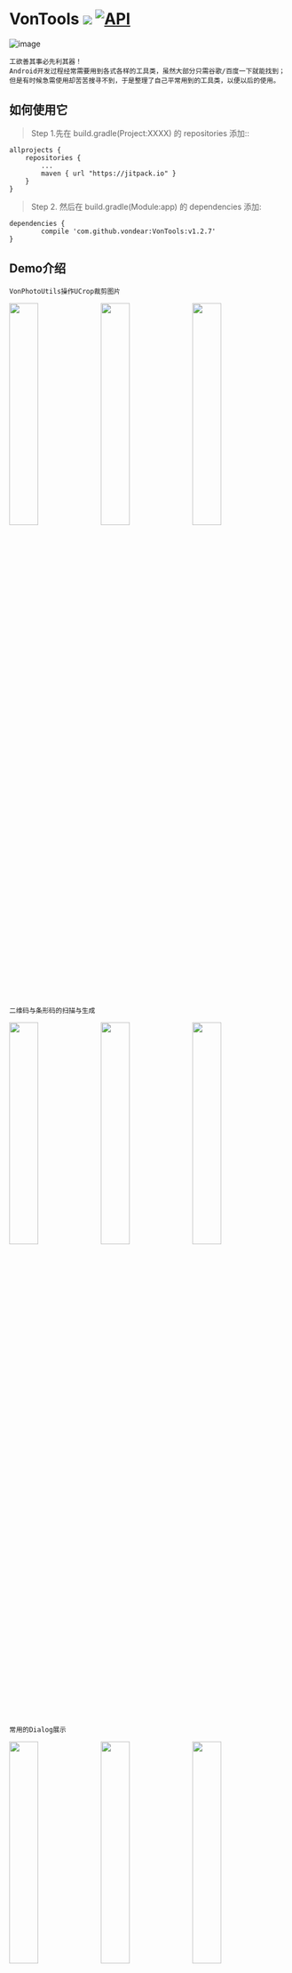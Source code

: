 # VonTools  [![](https://jitpack.io/v/vondear/VonTools.svg)](https://jitpack.io/#vondear/VonTools)  [![API](https://img.shields.io/badge/API-14%2B-blue.svg?style=flat)](https://android-arsenal.com/api?level=14)![image](https://github.com/vondear/VonTools/raw/master/miku.png)    工欲善其事必先利其器！    Android开发过程经常需要用到各式各样的工具类，虽然大部分只需谷歌/百度一下就能找到；    但是有时候急需使用却苦苦搜寻不到，于是整理了自己平常用到的工具类，以便以后的使用。## 如何使用它> Step 1.先在 build.gradle(Project:XXXX) 的 repositories 添加::	allprojects {		repositories {			...			maven { url "https://jitpack.io" }		}	}> Step 2. 然后在 build.gradle(Module:app) 的 dependencies 添加:	dependencies {	        compile 'com.github.vondear:VonTools:v1.2.7'	}## Demo介绍```VonPhotoUtils操作UCrop裁剪图片```<img src="screenshot/screenshot_1.jpg" width="32%"> <img src="screenshot/screenshot_8.jpg" width="32%"> <img src="screenshot/screenshot_9.jpg" width="32%">```二维码与条形码的扫描与生成```<img src="screenshot/screenshot_2.jpg" width="32%">  <img src="screenshot/screenshot_3.jpg" width="32%"> <img src="screenshot/screenshot_10.jpg" width="32%"> ```常用的Dialog展示```<img src="screenshot/screenshot_5.jpg" width="32%"> <img src="screenshot/screenshot_6.jpg" width="32%"> <img src="screenshot/screenshot_7.jpg" width="32%"><img src="screenshot/screenshot_11.jpg" width="32%"> <img src="screenshot/screenshot_12.jpg" width="32%"> <img src="screenshot/screenshot_13.jpg" width="32%">```App的检测更新与安装```<img src="screenshot/screenshot_4.jpg" width="32%">## 功能模块介绍> 常用功能 -> VonUtils.java    hideKeyboard                : 点击隐藏软键盘    countDown                   : 倒计时(获取验证码倒计时)    showToast                   : 封装了Toast的方法    fixListViewHeight           : 手动计算出listView的高度，但是不再具有滚动效果    createQRImage               : 生成二维码    drawLinecode                : 生成条形码    Md5                         : 生成MD5加密32位字符串    > 图像操作相关 -> VonImageUtils.java    单位转换    dp2px                       : dp转px    dip2px                      : dip转px    px2dp                       : px转dp    px2dip                      : px转dip    sp2px                       : sp转px    px2sp                       : px转sp        图片处理相关    bitmap2Bytes                : bitmap转byteArr    bytes2Bitmap                : byteArr转bitmap    drawable2Bitmap             : drawable转bitmap    bitmap2Drawable             : bitmap转drawable    drawable2Bytes              : drawable转byteArr    bytes2Drawable              : byteArr转drawable    calculateInSampleSize       : 计算采样大小    getBitmap                   : 从文件/InputStream流/resId中获取bitmap    scale                       : 缩放图片    clip                        : 裁剪图片    skew                        : 倾斜图片    rotate                      : 旋转图片    getRotateDegree             : 获取图片旋转角度    toRound                     : 转为圆形图片    toRoundCorner               : 转为圆角图片    fastBlur                    : 快速模糊    renderScriptBlur            : renderScript模糊图片(API大于17)    stackBlur                   : stack模糊图片    addFrame                    : 添加颜色边框    addReflection               : 添加倒影    addTextWatermark            : 添加文字水印    addImageWatermark           : 添加图片水印    toAlpha                     : 转为alpha位图    toGray                      : 转为灰度图片    save                        : 保存图片    isImage                     : 根据文件名判断文件是否为图片    getImageType                : 获取图片类型        图片压缩有关    compressByScale             : 按缩放压缩    compressByQuality           : 按质量压缩    compressBySampleSize        : 按采样大小压缩        GetLocalOrNetBitmap         : 得到本地或者网络上的bitmap    getColorByInt               : 将16进制的颜色转化成10进制    FilpAnimation               : 界面翻转动画    > 数据处理相关 -> VonDataUtils.java    数据的判断    isNullString                ：判断字符串是否为空 为空即true    isEmpty                     : 判断对象是否为空 为空即true    isInteger                   ：判断字符串是否是整数    isDouble                    ：判断字符串是否是浮点数    isNumber                    ：判断字符串是否是数字    getAstro                    ：根据日期判断星座        数据的转换    stringToInt                 ：字符串转换成整数 ,转换失败将会 return 0;    stringToLong                ：字符串转换成long ,转换失败将会 return 0;    stringToDouble              ：字符串转换成double ,转换失败将会 return 0;    simpleDateFormat            ：将date转换成format格式的日期    Date2Timestamp              ： 将日期字符串 按照 指定的格式 转换成 DATE    getDate                     ：时间戳  转换成 指定格式的日期    string2Timestamp            ：将 yyyy年MM月dd日 转换成 时间戳    getCurrentDateTime          ：获取当前日期时间 / 得到今天的日期    getYestoryDate              ：得到昨天的日期    formatTime                  ：视频时间 转换成 "mm:ss"    formatSeconds               ："mm:ss" 转换成 视频时间    getDaysByYearMonth          ：根据年 月 获取对应的月份 天数    StringToInputStream         ：字符串转InputStream    upperFirstLetter            ：首字母大写    lowerFirstLetter            ：首字母小写    reverse                     ：反转字符串    toDBC                       ：转化为半角字符    toSBC                       ：转化为全角字符    oneCn2ASCII                 ：单个汉字转成ASCII码    oneCn2PY                    ：单个汉字转成拼音    getPYFirstLetter            ：获得第一个汉字首字母    cn2PY                       ：中文转拼音    bytes2HexString             ：byteArr转hexString    hexString2Bytes             ：hexString转byteArr    hex2Dec                     ：hexChar转int    chars2Bytes                 ：charArr转byteArr    bytes2Chars                 ：byteArr转charArr    byte2Size                   ：字节数转以unit为单位的size    size2Byte                   ：以unit为单位的size转字节数    byte2FitSize                ：字节数转合适大小    input2OutputStream          ：inputStream转outputStream    output2InputStream          ：outputStream转inputStream    inputStream2Bytes           ：inputStream转byteArr    bytes2InputStream           ：byteArr转inputStream    outputStream2Bytes          ：outputStream转byteArr    bytes2OutputStream          ：outputStream转byteArr    inputStream2String          ：inputStream转string按编码    string2InputStream          ：string转inputStream按编码    outputStream2String         ：outputStream转string按编码    string2OutputStream         ：string转outputStream按编码        正则判断    isMobile                    ：判断是否为真实手机号    isMobileSimple              ：验证手机号（简单）    isMobileExact               ：验证手机号（精确）    isTel                       ：验证电话号码    isBankCard                  ：验证银卡卡号    validateIdCard              ：15位和18位身份证号码的正则表达式 身份证验证    isIDCard15                  ：验证身份证号码15位    isIDCard18                  ：验证身份证号码18位    isEmail                     ：验证邮箱    isURL                       ：验证URL    isChz                       ：验证汉字    isUsername                  ：验证用户名    isDate                      ：验证yyyy-MM-dd格式的日期校验，已考虑平闰年    isIP                        ：验证IP地址    isMatch                     ：string是否匹配regex    stringFormat                : String.Format方法的封装        hideMobilePhone             ：隐藏手机中间4位号码    formatCard                  ：格式化银行卡 隐藏中间8位号码    formatCardEndFour           ：获取银行卡后四位    format2Decimals             ：将字符串格式化为带两位小数的字符串    > Activity -> VonActivityUtils.java    isExistActivity             : 判断是否存在指定Activity    launchActivity              : 打开指定的Activity    skipActivity                : 跳转到指定Activity    skipActivityAndFinish       : 跳转到指定Activity并关闭当前Activity    getLauncherActivity         : 获取launcher activity    > App -> VonAppUtils.java    InstallAPK                  ：安装APK    installApp                  : 安装App（支持6.0）    installAppSilent            : 静默安装App    uninstallApp                : 卸载App    uninstallAppSilent          : 静默卸载App    isAppRoot                   : 判断App是否有root权限    launchApp                   : 打开App    getAppPackageName           : 获取App包名    getAppDetailsSettings       : 获取App具体设置    getAppName                  : 获取App名称    getAppIcon                  : 获取App图标    getAppPath                  : 获取App路径    getAppVersionName           : 获取App版本号    getAppVersionCode           : 获取App版本码    isSystemApp                 : 判断App是否是系统应用    isAppDebug                  : 判断App是否是Debug版本    getAppSignature             : 获取App签名    getAppSignatureSHA1         : 获取应用签名的的SHA1值    isInstallApp                : 判断App是否安装    getAppInfo                  : 获取当前App信息    getBean                     : 得到AppInfo的Bean    getAllAppsInfo              : 获取所有已安装App信息    isAppBackground             ：判断当前App处于前台还是后台    > 状态栏相关 -> VonBarUtils.java    setTransparentStatusBar     : 设置透明状态栏(api大于19方可使用)    hideStatusBar               : 隐藏状态栏    noTitle                     ：隐藏Title    FLAG_FULLSCREEN             : 设置全屏    getStatusBarHeight          : 获取状态栏高度    isStatusBarExists           : 判断状态栏是否存在    getActionBarHeight          : 获取ActionBar高度    showNotificationBar         : 显示通知栏    hideNotificationBar         : 隐藏通知栏    invokePanels                : 反射唤醒通知栏    > 照相机相关 -> VonCameraUtils.java        getOpenCameraIntent         : 获取打开照程序界面的Intent    getImagePickerIntent        : 获取[跳转至相册选择界面,并跳转至裁剪界面，可以指定是否缩放裁剪区域]的Intent    getCameraIntent             : 获取[跳转至相册选择界面,并跳转至裁剪界面，默认可缩放裁剪区域]的Intent    getCropImageIntent          : 获取[跳转至裁剪界面]的Intent    getChoosedImage             : 获得选中相册的图片    getChoosedImagePath         : 获得选中相册的图片路径    getTakePictureFile          : 获取拍照之后的照片文件（JPG格式）    > 常量相关 -> VonConstUtils.java    存储相关常量    BYTE                        : Byte与Byte的倍数    KB                          : KB与Byte的倍数    MB                          : MB与Byte的倍数    GB                          : GB与Byte的倍数        时间相关常量    MSEC                        : 毫秒与毫秒的倍数    SEC                         : 秒与毫秒的倍数    MIN                         : 分与毫秒的倍数    HOUR                        : 时与毫秒的倍数    DAY                         : 天与毫秒的倍数        正则相关常量    REGEX_MOBILE_SIMPLE         : 手机号（简单）    REGEX_MOBILE_EXACT          : 手机号（精确）    REGEX_TEL                   : 电话号码    REGEX_IDCARD15              : 身份证号码15位    REGEX_IDCARD18              ：身份证号码18位    REGEX_EMAIL                 ：邮箱    REGEX_URL                   ：URL    REGEX_CHZ                   ：汉字    REGEX_USERNAME              ：用户名，取值范围为a-z,A-Z,0-9,"_",汉字，不能以"_"结尾,用户名必须是6-20位    REGEX_DATE                  ：yyyy-MM-dd格式的日期校验，已考虑平闰年    REGEX_IP                    ：IP地址    > 编码解码相关工具类 -> VonEncodeUtils.java        urlEncode                   ：URL编码    urlDecode                   ：URL解码    base64Encode                ：Base64编码    base64Encode2String         ：Base64编码    base64Decode                ：Base64解码    base64UrlSafeEncode         ：Base64URL安全编码    htmlEncode                  ：Html编码    htmlDecode                  ：Html解码    > 加密解密相关的工具类 -> VonEncryptUtils.java        哈希加密相关    encryptMD2ToString          ：MD2加密    encryptMD2                  ：MD2加密    encryptMD5ToString          ：MD5加密    encryptMD5                  ：MD5加密    encryptMD5File2String       ：MD5加密文件    encryptMD5File              ：MD5加密文件    encryptSHA1ToString         ：SHA1加密    encryptSHA1                 ：SHA1加密    encryptSHA224ToString       ：SHA224加密    encryptSHA224               ：SHA224加密    encryptSHA256ToString       ：SHA256加密    encryptSHA256               ：SHA256加密    encryptSHA384ToString       ：SHA384加密    encryptSHA384               ：SHA384加密    encryptSHA512ToString       ：SHA512加密    encryptSHA512               ：SHA512加密    encryptAlgorithm            ：对data进行algorithm算法加密        DES加密相关    DESTemplet                  ：DES加密    encryptDES                  ：DES加密    encryptDES2Base64           ：DES加密后转为Base64编码    encryptDES2HexString        ：DES加密后转为16进制    decryptBase64DES            ：DES解密Base64编码密文    decryptHexStringDES         ：DES解密16进制密文    decryptDES                  ：DES解密        3DES加密相关    encrypt3DES2Base64          ：3DES加密后转为Base64编码    encrypt3DES2HexString       ：3DES加密后转为16进制    encrypt3DES                 ：3DES加密    decryptBase64_3DES          ：3DES解密Base64编码密文    decryptHexString3DES        ：3DES解密16进制密文    decrypt3DES                 ：3DES解密        AES加密相关    encryptAES2Base64           ：AES加密后转为Base64编码    encryptAES2HexString        ：AES加密后转为16进制    encryptAES                  ：AES加密    decryptBase64AES            ：AES解密Base64编码密文    decryptHexStringAES         ：AES解密16进制密文    decryptAES                  ：AES解密    > 文件操作相关 -> VonFileUtils.java    SD卡操作    getRootPath                 : 得到SD卡根目录    getCecheFolder              ：获取本应用图片缓存目录    isSDCardEnable              ：判断SD卡是否打开    getSDCardPath               ：获取SD卡路径    getDataPath                 ：获取SD卡Data路径    getFreeSpace                ：获取SD卡剩余空间    sdCardIsAvailable           ：SD卡是否可用        fileExists                  ：文件或者文件夹是否存在    delAllFile                  ：删除指定文件夹下所有文件, 不保留文件夹.    copy                        ：文件复制(文件路径)    copyFile                    ：复制文件(文件/InputStream流)    copyFolder                  ：复制整个文件夹内    renameFile                  ：重命名文件    getSDCardAvailaleSize       ：获取磁盘可用空间    getDirSize                  ：获取某个目录可用大小    getFileAllSize              ：获取文件或者文件夹大小    initFile                    ：创建一个文件    initDirectory               ：创建一个文件夹    saveFile                    ：保存InputStream流到文件    saveFileUTF8                ：用UTF8保存一个文件    getFileUTF8                 ：用UTF8读取一个文件    getFileIntent               ：得到一个文件Intent    getDiskCacheDir             ：获取缓存目录    getDiskFileDir              ：获取缓存视频文件目录    mergeFiles                  ：多个文件拼接合并    getNativeM3u                ：将在线的m3u8替换成本地的m3u8    write                       ：将字符串 保存成 文件    TextToFile                  ：传入文件名以及字符串, 将字符串信息保存到文件中    GetAllFileName              ：获取 搜索的路径 下的 所有 后缀 的文件    readFileByLines             ：以行为单位读取文件，常用于读面向行的格式化文件    getFileByPath               ：根据文件路径获取文件    isFileExists                ：判断文件是否存在    isDir                       ：判断是否是目录    isFile                      ：判断是否是文件    createOrExistsDir           ：判断目录是否存在，不存在则判断是否创建成功    createOrExistsFile          ：判断文件是否存在，不存在则判断是否创建成功    createFileByDeleteOldFile   ：判断文件是否存在，存在则在创建之前删除    copyOrMoveDir               ：复制或移动目录    copyOrMoveFile              ：复制或移动文件    copyDir                     ：复制目录    copyFile                    ：复制文件    moveDir                     ：移动目录    moveFile                    ：移动文件    deleteDir                   ：删除目录    deleteFile                  ：删除文件        listFilesInDir              ：获取目录下所有文件    listFilesInDirWithFilter    ：获取目录下所有后缀名为suffix的文件    searchFileInDir             ：获取目录下指定文件名的文件包括子目录    writeFileFromIS             ：将输入流写入文件    writeFileFromString         ：将字符串写入文件    readFile2List               ：指定编码按行读取文件到List    readFile2String             ：指定编码按行读取文件到字符串中    readFile2Bytes              ：指定编码按行读取文件到字符数组中    getFileCharsetSimple        ：简单获取文件编码格式    getFileLines                ：获取文件行数    getFileSize                 ：获取文件大小    getFileMD5                  ：获取文件的MD5校验码    closeIO                     ：关闭IO    getDirName                  ：获取全路径中的最长目录    getFileName                 ：获取全路径中的文件名    getFileNameNoExtension      ：获取全路径中的不带拓展名的文件名    getFileExtension            ：获取全路径中的文件拓展名        清除数据    cleanInternalCache          : 清除内部缓存    cleanInternalFiles          : 清除内部文件    cleanInternalDbs            : 清除内部数据库    cleanInternalDbByName       : 根据名称清除数据库    cleanInternalSP             : 清除内部SP    cleanExternalCache          : 清除外部缓存    cleanCustomCache            : 清除自定义目录下的文件    > 剪贴板相关 -> VonClipboardUtils.java    copyText                    : 复制文本到剪贴板    getText                     : 获取剪贴板的文本    copyUri                     : 复制uri到剪贴板    getUri                      : 获取剪贴板的uri    copyIntent                  : 复制意图到剪贴板    getIntent                   : 获取剪贴板的意图    > 进程相关 -> VonProcessUtils.java    getForegroundProcessName    : 获取前台线程包名    getAllBackgroundProcesses   : 获取后台服务进程    killAllBackgroundProcesses  : 杀死所有后台服务进程    killBackgroundProcesses     : 杀死后台服务进程    > Intent相关 -> VonIntentUtils.java    getInstallAppIntent         : 获取安装App(支持6.0)的意图    getUninstallAppIntent       : 获取卸载App的意图    getLaunchAppItent           : 获取打开App的意图    getAppInfoIntent            : 获取App信息的意图    getShareInfoIntent          : 获取App信息分享的意图    getIntentByPackageName      : 根据包名获取意图    getComponentNameIntent      : 获取其他应用的Intent    > 键盘相关 -> VonKeyboardUtils.java    hideSoftInput               : 动态隐藏软键盘    showSoftInput               : 动态显示软键盘    toggleSoftInput             : 切换键盘显示与否状态    > 网络相关 -> VonNetUtils.java    ping                        : 判断是否有外网连接    isWifiEnabled               : 判断WIFI是否打开    is3rd                       : 判断是否为3G网络    isWifi                      : 判断网络连接方式是否为WIFI    isNetworkAvailable          : 判断网络连接是否可用    isGpsEnabled                : GPS是否打开    getNetWork                  : 获取当前网络状态    openWirelessSettings        : 打开网络设置界面    getActiveNetworkInfo        : 获取活动网络信息    isAvailable                 : 判断网络是否可用    isConnected                 : 判断网络是否连接    is4G                        : 判断网络是否是4G    isWifiConnected             : 判断wifi是否连接状态    getNetworkOperatorName      : 获取移动网络运营商名称    getPhoneType                : 获取移动终端类型    getNetWorkType              : 获取当前的网络类型    getNetWorkTypeName          : 获取当前的网络类型名称    > 图片获取相关 -> VonPhotoUtils.java    openCameraImage             : 调用系统相机    openLocalImage              : 调用系统相册    cropImage                   : 裁剪图片    createImagePathUri          : 创建一条图片地址uri,用于保存拍照后的照片    getRealFilePath             : 获取图片uri的真实文件地址> Service相关 -> VonServiceUtils.java    isRunningService            : 获取服务是否开启    > Shell相关 -> VonShellUtils.java    isRoot                      : 判断设备是否root    execCmd                     : 是否是在root下执行命令    > SharedPreferences相关 -> VonSPUtils.java    putContent                  : 单条方式存入SharedPreferences    getContent                  : 获取标记为tag的值    putJSONCache                : 存放JSON缓存数据    readJSONCache               : 读取JSON缓存数据    clearPreference             : 清除指定的信息(若为null 则删除name下所有的键值)    > 时间相关 -> VonTimeUtils.java        milliseconds2String         : 将时间戳转为时间字符串    string2Milliseconds         : 将时间字符串转为时间戳    string2Date                 : 将时间字符串转为Date类型    date2String                 : 将Date类型转为时间字符串    date2Milliseconds           : 将Date类型转为时间戳    milliseconds2Date           : 将时间戳转为Date类型    milliseconds2Unit           : 毫秒时间戳单位转换    getIntervalTime             : 获取两个时间差    getCurTimeMills             : 获取当前时间戳    getCurTimeString            : 获取当前时间字符串    getCurTimeDate              : 获取当前时间    getIntervalByNow            : 获取与当前时间的差    isLeapYear                  : 判断闰年        > 压缩相关 -> VonZipUtils.java    zipFiles                    : 批量压缩文件    zipFile                     : 压缩文件    unzipFiles                  : 批量解压文件    unzipFile                   : 解压文件    unzipFileByKeyword          : 解压带有关键字的文件    getFilesPath                : 获取压缩文件中的文件路径链表    getComments                 : 获取压缩文件中的注释链表    getEntries                  : 获取压缩文件中的文件对象    > 线程池相关工具类 -> VonThreadPoolUtils.java    VonThreadPoolUtils          ：ThreadPoolUtils构造函数    execute                     ：在未来某个时间执行给定的命令(链表)    shutDown                    ：待以前提交的任务执行完毕后关闭线程池    shutDownNow                 ：试图停止所有正在执行的活动任务    isShutDown                  ：判断线程池是否已关闭    isTerminated                ：关闭线程池后判断所有任务是否都已完成    awaitTermination            ：请求关闭、发生超时或者当前线程中断    submit                      ：提交一个Runnable任务用于执行    invokeAll                   ：执行给定的任务    invokeAny                   ：执行给定的任务    schedule                    ：延迟执行Runnable命令    scheduleWithFixedRate       ：延迟并循环执行命令    scheduleWithFixedDelay      ：延迟并以固定休息时间循环执行命令      > 设备工具类 -> VonDeviceUtils.java        屏幕相关    getScreenHeight             ：得到屏幕的高    getScreenWidth              ：得到屏幕的宽    getScreenWidths             ：得到设备屏幕的宽度    getScreenHeights            ：得到设备屏幕的高度    getScreenDensity            ：得到设备的密度        setLandscape                ：设置屏幕为横屏    setPortrait                 ：设置屏幕为竖屏    isLandscape                 ：判断是否横屏    isPortrait                  ：判断是否竖屏    getScreenRotation           ：获取屏幕旋转角度    captureWithStatusBar        ：获取当前屏幕截图，包含状态栏    captureWithoutStatusBar     ：获取当前屏幕截图，不包含状态栏    getDisplayMetrics           ：获取DisplayMetrics对象    isScreenLock                ：判断是否锁屏        硬件信息相关    getUniqueSerialNumber       ：获取手机唯一标识序列号    getIMEI                     ：获取设备的IMEI    getIMSI                     ：获取设备的IMSI    getDeviceSoftwareVersion    ：获取设备的软件版本号    getLine1Number              ：获取手机号    getNetworkCountryIso        ：获取ISO标准的国家码，即国际长途区号    getNetworkOperator          ：获取设备的 MCC + MNC    getNetworkOperatorName      ：获取(当前已注册的用户)的名字    getNetworkType              ：获取当前使用的网络类型    getPhoneType                ：获取手机类型    getSimCountryIso            ：获取SIM卡的国家码    getSimOperator              ：获取SIM卡提供的移动国家码和移动网络码.5或6位的十进制数字    getSimOperatorName          ：获取服务商名称    getSimSerialNumber          ：获取SIM卡的序列号    getSimState                 ：获取SIM的状态信息    getSubscriberId             ：获取唯一的用户ID    getVoiceMailNumber          ：获取语音邮件号码    getAndroid_id               ：获取ANDROID ID    getBuildBrandModel          ：获取设备型号，如MI2SC    getBuildBrand               ：获取设备品牌名称    getBuildMANUFACTURER        ：获取设备厂商，如Xiaomi    getSerialNumber             ：获取序列号    getAppVersionNo             ：获取App版本号    getAppVersionName           ：获取App版本名称    checkPermission             ：检查权限    getDeviceInfo               ：获取设备信息    ThroughArray                ：遍历LOG输出HashMap    getMacAddress               ：获取设备MAC地址        手机操作相关    isPhone                     ：判断设备是否是手机    getPhoneStatus              ：获取手机状态信息    dial                        ：跳至填充好phoneNumber的拨号界面    callPhone                   ：拨打电话    sendSms                     ：发送短信    getAllContactInfo           ：获取手机联系人    getContantNum               ：打开手机联系人界面点击联系人后便获取该号码    getAllSMS                   ：获取手机短信并保存到xml中> 崩溃相关 -> VonCrashUtils.java        getInstance                 : 获取单例    init                        : 初始化        使用方法：        在Application中初始化 VonCrashUtils.getInstance().init(this);                